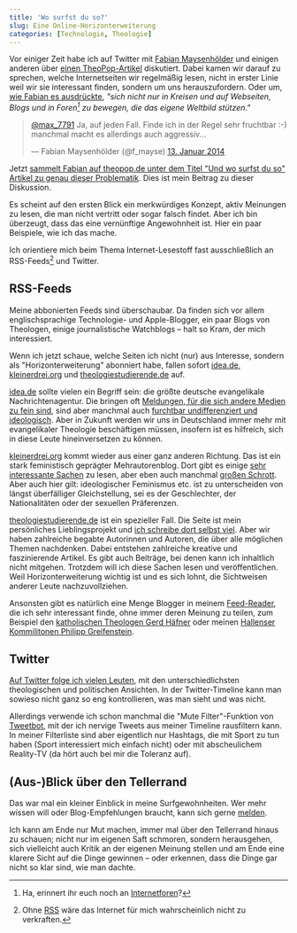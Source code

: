 ```yaml
---
title: 'Wo surfst du so?'
slug: Eine Online-Horizonterweiterung
categories: [Technologie, Theologie]
---
```


Vor einiger Zeit habe ich auf Twitter mit [Fabian Maysenhölder](http://www.twitter.com/f_mayse) und einigen anderen über [einen TheoPop-Artikel](http://theopop.de/2014/01/bringt-internet-ende-religion/) diskutiert. Dabei kamen wir darauf zu sprechen, welche Internetseiten wir regelmäßig lesen, nicht in erster Linie weil wir sie interessant finden, sondern um uns herauszufordern. Oder um, [wie Fabian es ausdrückte](http://theopop.de/2014/01/bringt-internet-ende-religion/), *"sich nicht nur in Kreisen und auf Webseiten, Blogs und in Foren[^foren] zu bewegen, die das eigene Weltbild stützen."*

[^foren]: Ha, erinnert ihr euch noch an [Internetforen](http://de.wikipedia.org/wiki/Internetforum)?

<!--more-->

<blockquote class="twitter-tweet" lang="de"><p><a href="https://twitter.com/max_7791">@max_7791</a> Ja, auf jeden Fall. Finde ich in der Regel sehr fruchtbar :-) manchmal macht es allerdings auch aggressiv...</p>&mdash; Fabian Maysenhölder (@f_mayse) <a href="https://twitter.com/f_mayse/statuses/422848693289881600">13. Januar 2014</a></blockquote>
<script async src="//platform.twitter.com/widgets.js" charset="utf-8"></script>

Jetzt [sammelt Fabian auf theopop.de unter dem Titel "Und wo surfst du so" Artikel zu genau dieser Problematik](http://theopop.de/2014/01/blogparade-und-wo-surfst-du-so/). Dies ist mein Beitrag zu dieser Diskussion.

Es scheint auf den ersten Blick ein merkwürdiges Konzept, aktiv Meinungen zu lesen, die man nicht vertritt oder sogar falsch findet. Aber ich bin überzeugt, dass das eine vernünftige Angewohnheit ist. Hier ein paar Beispiele, wie ich das mache.

Ich orientiere mich beim Thema Internet-Lesestoff fast ausschließlich an RSS-Feeds[^rss] und Twitter.

[^rss]: Ohne [RSS](http://de.wikipedia.org/wiki/RSS) wäre das Internet für mich wahrscheinlich nicht zu verkraften.

## RSS-Feeds

Meine abbonierten Feeds sind überschaubar. Da finden sich vor allem englischsprachige Technologie- und Apple-Blogger, ein paar Blogs von Theologen, einige journalistische Watchblogs – halt so Kram, der mich interessiert.

Wenn ich jetzt schaue, welche Seiten ich nicht (nur) aus Interesse, sondern als "Horizonterweiterung" abonniert habe, fallen sofort [idea.de](http://www.idea.de/), [kleinerdrei.org](http://kleinerdrei.org/) und [theologiestudierende.de](http://www.theologiestudierende.de/) auf.

[idea.de](http://www.idea.de/) sollte vielen ein Begriff sein: die größte deutsche evangelikale Nachrichtenagentur. Die bringen oft [Meldungen, für die sich andere Medien zu fein sind](http://moehrenzahn.de/messianische-juden-auf-dem-kirchentag/), sind aber manchmal auch [furchtbar undifferenziert und ideologisch](http://www.idea.de/detail/thema-des-tages/artikel/ist-hitzlsperger-ein-held-1010.html). Aber in Zukunft werden wir uns in Deutschland immer mehr mit evangelikaler Theologie  beschäftigen müssen, insofern ist es hilfreich, sich in diese Leute hineinversetzen zu können.

[kleinerdrei.org](http://kleinerdrei.org/) kommt wieder aus einer ganz anderen Richtung. Das ist ein stark feministisch geprägter Mehrautorenblog. Dort gibt es einige [sehr interessante Sachen](http://kleinerdrei.org/2013/01/radio/) zu lesen, aber eben auch manchmal [großen Schrott](http://kleinerdrei.org/2013/05/jede-so-wie-sie-will-oder-alles-kann-nichts-muss/). Aber auch hier gilt: ideologischer Feminismus etc. ist zu unterscheiden von längst überfälliger Gleichstellung, sei es der Geschlechter, der Nationalitäten oder der sexuellen Präferenzen.

[theologiestudierende.de](http://www.theologiestudierende.de/) ist ein spezieller Fall. Die Seite ist mein persönliches Lieblingsprojekt und [ich schreibe dort selbst viel](http://www.theologiestudierende.de/author/portalleitung/). Aber wir haben zahlreiche begabte Autorinnen und Autoren, die über alle möglichen Themen nachdenken. Dabei entstehen zahlreiche kreative und faszinierende Artikel. Es gibt auch Beiträge, bei denen kann ich inhaltlich nicht mitgehen. Trotzdem will ich diese Sachen lesen und veröffentlichen. Weil Horizonterweiterung wichtig ist und es sich lohnt, die Sichtweisen anderer Leute nachzuvollziehen.

Ansonsten gibt es natürlich eine Menge Blogger in meinem [Feed-Reader](http://readkitapp.com), die ich sehr interessant finde, ohne immer deren Meinung zu teilen, zum Beispiel den [katholischen Theologen Gerd Häfner](http://www.lectiobrevior.de) oder meinen [Hallenser Kommilitonen Philipp Greifenstein](http://philipp-greifenstein.de). 

## Twitter

[Auf Twitter folge ich vielen Leuten](https://twitter.com/max_7791/following), mit den unterschiedlichsten theologischen und politischen Ansichten. In der Twitter-Timeline kann man sowieso nicht ganz so eng kontrollieren, was man sieht und was nicht.

Allerdings verwende ich schon manchmal die "Mute Filter"-Funktion von [Tweetbot](http://tapbots.com/software/tweetbot/), mit der ich nervige Tweets aus meiner Timeline rausfiltern kann. In meiner Filterliste sind aber eigentlich nur Hashtags, die mit Sport zu tun haben (Sport interessiert mich einfach nicht) oder mit abscheulichem Reality-TV (da hört auch bei mir die Toleranz auf).

## (Aus-)Blick über den Tellerrand

Das war mal ein kleiner Einblick in meine Surfgewohnheiten. Wer mehr wissen will oder Blog-Empfehlungen braucht, kann sich gerne [melden](https://twitter.com/max_7791).

Ich kann am Ende nur Mut machen, immer mal über den Tellerrand hinaus zu schauen; nicht nur im eigenen Saft schmoren, sondern herausgehen, sich vielleicht auch Kritik an der eigenen Meinung stellen und am Ende eine klarere Sicht auf die Dinge gewinnen – oder erkennen, dass die Dinge gar nicht so klar sind, wie man dachte. 